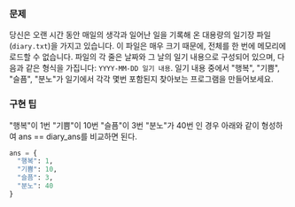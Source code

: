 ### 문제

당신은 오랜 시간 동안 매일의 생각과 일어난 일을 기록해 온 대용량의 일기장 파일(`diary.txt`)을 가지고 있습니다. 이 파일은 매우 크기 때문에, 전체를 한 번에 메모리에 로드할 수 없습니다. 파일의 각 줄은 날짜와 그 날의 일기 내용으로 구성되어 있으며, 다음과 같은 형식을 가집니다: `YYYY-MM-DD 일기 내용`. 일기 내용 중에서 "행복", "기쁨", "슬픔", "분노"가 일기에서 각각 몇번 포함된지 찾아보는 프로그램을 만들어보세요.

### 구현 팁

"행복"이 1번
"기쁨"이 10번
"슬픔"이 3번
"분노"가 40번
인 경우 아래와 같이 형성하여 ans == diary_ans를 비교하면 된다.

```python
ans = {
  "행복": 1,
  "기쁨": 10,
  "슬픔": 3,
  "분노": 40
}
```
